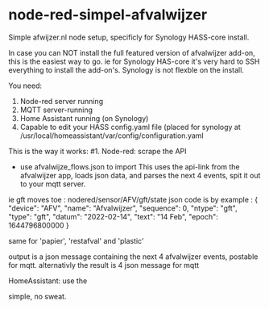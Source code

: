 # node-red-simpel-afvalwijzer
Simple afwijzer.nl node setup, specificly for Synology HASS-core install.

In case you can NOT install the full featured version of afvalwijzer add-on, this is the easiest way to go.
ie for Synology HAS-core it's very hard to SSH everything to install the add-on's. Synology is not flexble on the install.

You need:
1. Node-red server running
2. MQTT server-running
3. Home Assistant running (on Synology)
4. Capable to edit your HASS config.yaml file (placed for synology at /usr/local/homeassistant/var/config/configuration.yaml

This is the way it works:
#1. Node-red: scrape the API
- use afvalwijze_flows.json to import
This uses the api-link from the afvalwijzer app, loads json data, and parses the next 4 events, spit it out to your mqtt server.

ie gft moves toe : nodered/sensor/AFV/gft/state
json code is by example : {
  "device": "AFV",
  "name": "Afvalwijzer",
  "sequence": 0,
  "ntype": "gft",
  "type": "gft",
  "datum": "2022-02-14",
  "text": "14 Feb",
  "epoch": 1644796800000
}

same for 'papier', 'restafval' and 'plastic' 


output is a json message containing the next 4 afvalwijzer events, postable for mqtt.
alternativly the result is 4 json message for mqtt

HomeAssistant: use the

simple, no sweat.
